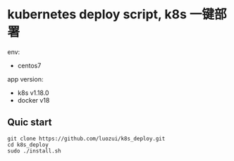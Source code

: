 # kubernetes deploy script, k8s 一键部署

env:
- centos7

app version:
- k8s v1.18.0
- docker v18

## Quic start

``` shell
git clone https://github.com/luozui/k8s_deploy.git
cd k8s_deploy
sudo ./install.sh
```
